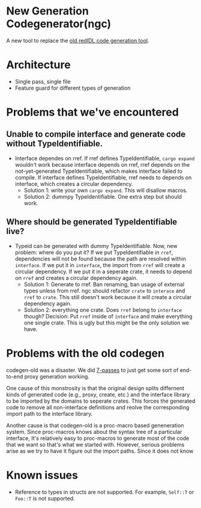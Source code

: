 # New Generation Codegenerator(ngc)

A new tool to replace the [old redIDL code generation tool](../codegen-old/README.md).

# Architecture

* Single pass, single file
* Feature guard for different types of generation



# Problems that we've encountered
## Unable to compile interface and generate code without TypeIdentifiable.
* Interface dependes on rref. If rref defines TypeIdentifiable, `cargo expand` wouldn't work because
  interface depends on rref, rref depends on the not-yet-generated TypeIdentifiable, which makes
  interface failed to compile. If interface defines TypeIdentifiable, rref needs to depends on
  interface, which creates a circular dependency.
    * Solution 1: write your own `cargo expand`. This will disallow macros.
    * Solution 2: dummpy TypeIdentifiable. One extra step but should work.

## Where should be generated TypeIdentifiable live?
* Typeid can be generated with dummy TypeIdentifiable. Now, new problem: where do you put it? If we
  put TypeIdentifiable in `rref`, dependencies will not be found because the path are resolved 
  within `interface`. If we put it in `interface`, the import from `rref` will create a circular
  dependency. If we put it in a seperate crate, it needs to depend on `rref` and creates a circular
  dependency again. 
    * Solution 1:  Generate to rref. Ban renaming, ban usage of external types unless from rref.
      ngc should refactor `crate` to `interace` and `rref` to `crate`. This still doesn't work
      because it will create a circular dependency again.
    * Solution 2: everything one crate. Does `rref` belong to `interface` though?
  Decision: Put `rref` inside of `interface` and make everything one single crate. This is ugly but
  this might be the only solution we have.


# Problems with the old codegen

codegen-old was a disaster. We did [7-passes](https://github.com/mars-research/redleaf/blob/874b42c6a5f03c8b8484e2642ac35425b1acc518/interface/Makefile#L10)
to just get some sort of end-to-end proxy generation working.

One cause of this monstrosity is that the original design splits differnent kinds of generated
code (e.g., proxy, create, etc.) and the interface library to be imported by the domains 
to seperate crates. This forces the generated code to remove all non-interface definitions
and reolve the corresponding import path to the interface library.

Another cause is that codegen-old is a proc-macro based geneneration system.
Since proc-macros knows about the syntax
tree of a particular interface, It's relatively easy to proc-macros to generate most of the code
that we want so that's what we started with. However, serious problems arise as we try to have it
figure out the import paths. Since it does not know 


# Known issues
* Reference to types in structs are not supported. For example, `Self::T` or `Foo::T` is not supported.

